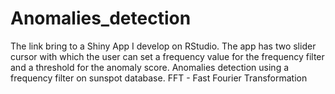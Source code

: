 # Anomalies_detection
The link bring to a Shiny App I develop on RStudio.
The app has two slider cursor with which the user can set a frequency value for the frequency filter and a threshold for the anomaly score.
Anomalies detection using a frequency filter on sunspot database.
FFT - Fast Fourier Transformation
